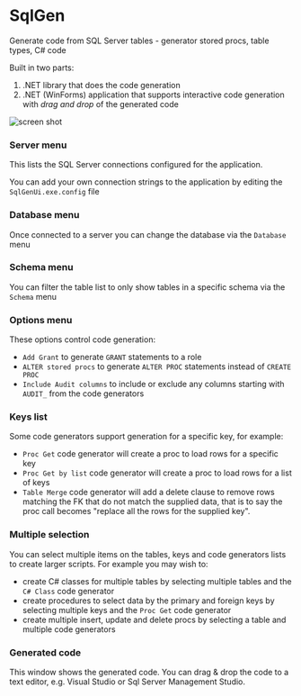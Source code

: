 # SqlGen

Generate code from SQL Server tables - generator stored procs, table types, C# code

Built in two parts:
1. .NET library that does the code generation
2. .NET (WinForms) application that supports interactive code generation with *drag and drop* of the generated code

![screen shot](https://github.com/busterwood/SqlGen/blob/master/screen-shot.png)

### Server menu

This lists the SQL Server connections configured for the application.

You can add your own connection strings to the application by editing the `SqlGenUi.exe.config` file

### Database menu

Once connected to a server you can change the database via the `Database` menu

### Schema menu

You can filter the table list to only show tables in a specific schema via the `Schema` menu

### Options menu

These options control code generation:
* `Add Grant` to generate `GRANT` statements to a role
* `ALTER stored procs` to generate `ALTER PROC` statements instead of `CREATE PROC`
* `Include Audit columns` to include or exclude any columns starting with `AUDIT_` from the code generators

### Keys list

Some code generators support generation for a specific key, for example:

* `Proc Get` code generator will create a proc to load rows for a specific key
* `Proc Get by list` code generator will create a proc to load rows for a list of keys
* `Table Merge` code generator will add a delete clause to remove rows matching the FK that do not match the supplied data, that is to say the proc call becomes "replace all the rows for the supplied key".

### Multiple selection

You can select multiple items on the tables, keys and code generators lists to create larger scripts.
For example you may wish to:

* create C# classes for multiple tables by selecting multiple tables and the `C# Class` code generator
* create procedures to select data by the primary and foreign keys by selecting multiple keys and the `Proc Get` code generator
* create multiple insert, update and delete procs by selecting a table and multiple code generators

### Generated code

This window shows the generated code.  You can drag & drop the code to a text editor, e.g. Visual Studio or Sql Server Management Studio.
